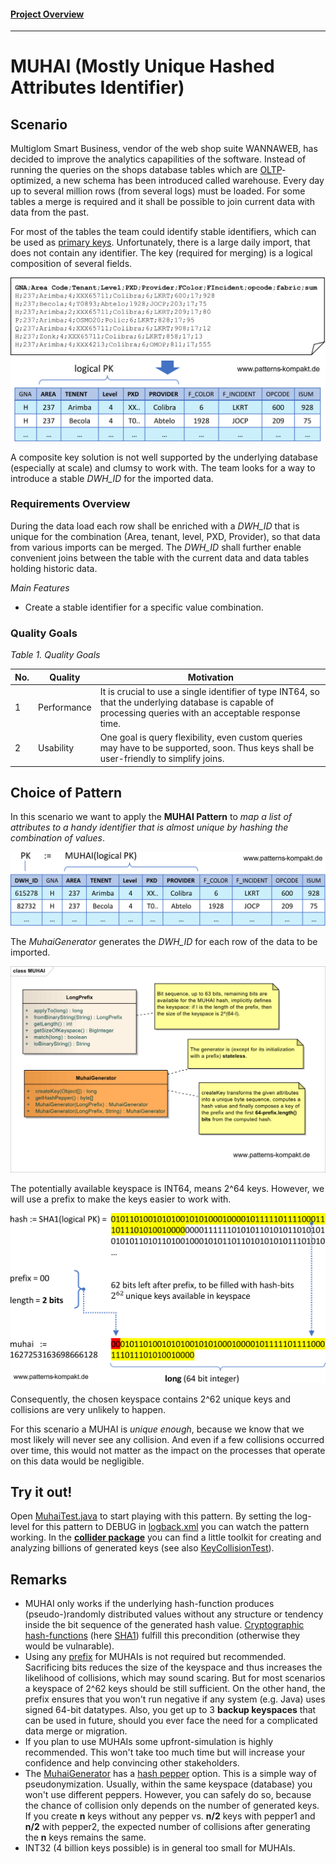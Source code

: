 #### [Project Overview](../../../../../../../README.md)
----

# MUHAI (Mostly Unique Hashed Attributes Identifier)

## Scenario

Multiglom Smart Business, vendor of the web shop suite WANNAWEB, has decided to improve the analytics capapilities of the software. Instead of running the queries on the shops database tables which are [OLTP](https://en.wikipedia.org/wiki/Online_transaction_processing)-optimized, a new schema has been introduced called warehouse. Every day up to several million rows (from several logs) must be loaded. For some tables a merge is required and it shall be possible to join current data with data from the past.

For most of the tables the team could identify stable identifiers, which can be used as [primary keys](https://en.wikipedia.org/wiki/Primary_key). Unfortunately, there is a large daily import, that does not contain any identifier. The key (required for merging) is a logical composition of several fields.

![muhai-i1](../../../../../../../doc/patterns/images/muhai-i1.svg)

A composite key solution is not well supported by the underlying database (especially at scale) and clumsy to work with. The team looks for a way to introduce a stable _DWH&#95;ID_ for the imported data.


### Requirements Overview

During the data load each row shall be enriched with a _DWH&#95;ID_ that is unique for the combination (Area, tenant, level, PXD, Provider), so that data from various imports can be merged. The _DWH&#95;ID_ shall further enable convenient joins between the table with the current data and data tables holding historic data.

_Main Features_

* Create a stable identifier for a specific value combination.

### Quality Goals

_Table 1. Quality Goals_

No.|Quality|Motivation
---|-------|----------
1|Performance|It is crucial to use a single identifier of type INT64, so that the underlying database is capable of processing queries with an acceptable response time.
2|Usability|One goal is query flexibility, even custom queries may have to be supported, soon. Thus keys shall be user-friendly to simplify joins.

## Choice of Pattern
In this scenario we want to apply the **MUHAI Pattern** to _map a list of attributes to a handy identifier that is almost unique by hashing the combination of values_. 

![muhai-i2](../../../../../../../doc/patterns/images/muhai-i2.svg)

The _MuhaiGenerator_ generates the _DWH&#95;ID_ for each row of the data to be imported.

![Test](../../../../../../../doc/patterns/images/muhai_cx.svg)

The potentially available keyspace is INT64, means 2^64 keys. However, we will use a prefix to make the keys easier to work with.

![muhai-i2](../../../../../../../doc/patterns/images/muhai-i3.svg)

Consequently, the chosen keyspace contains 2^62 unique keys and collisions are very unlikely to happen.

For this scenario a MUHAI is _unique enough_, because we know that we most likely will never see any collision. And even if a few collisions occurred over time, this would not matter as the impact on the processes that operate on this data would be negligible.

## Try it out!

Open [MuhaiTest.java](MuhaiTest.java) to start playing with this pattern. By setting the log-level for this pattern to DEBUG in [logback.xml](../../../../../../../src/main/resources/logback.xml) you can watch the pattern working. In the **[collider package](../../../../../../main/java/de/calamanari/pk/muhai/collider/README.md)** you can find a little toolkit for creating and analyzing billions of generated keys (see also [KeyCollisionTest](collider/KeyCollisionTest.java)).

## Remarks
* MUHAI only works if the underlying hash-function produces (pseudo-)randomly distributed values without any structure or tendency inside the bit sequence of the generated hash value. [Cryptographic hash-functions](https://en.wikipedia.org/wiki/Cryptographic_hash_function) (here [SHA1](https://en.wikipedia.org/wiki/SHA-1)) fulfill this precondition (otherwise they would be vulnarable).
* Using any [prefix](../../../../../../main/java/de/calamanari/pk/muhai/LongPrefix.java) for MUHAIs is not required but recommended. Sacrificing bits reduces the size of the keyspace and thus increases the likelihood of collisions, which may sound scaring. But for most scenarios a keyspace of 2^62 keys should be still sufficient. On the other hand, the prefix ensures that you won't run negative if any system (e.g. Java) uses signed 64-bit datatypes. Also, you get up to 3 **backup keyspaces** that can be used in future, should you ever face the need for a complicated data merge or migration.
* If you plan to use MUHAIs some upfront-simulation is highly recommended. This won't take too much time but will increase your confidence and help convincing other stakeholders.
* The [MuhaiGenerator](../../../../../../main/java/de/calamanari/pk/muhai/LongPrefix.java) has a [hash pepper](https://en.wikipedia.org/wiki/Pepper_\(cryptography\)) option. This is a simple way of pseudonymization. Usually, within the same keyspace (database) you won't use different peppers. However, you can safely do so, because the chance of collision only depends on the number of generated keys. If you create **n** keys without any pepper vs. **n/2** keys with pepper1 and **n/2** with pepper2, the expected number of collisions after generating the **n** keys remains the same.
* INT32 (4 billion keys possible) is in general too small for MUHAIs.

